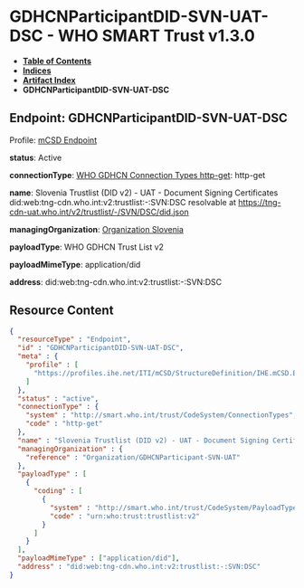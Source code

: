 # GDHCNParticipantDID-SVN-UAT-DSC - WHO SMART Trust v1.3.0

* [**Table of Contents**](toc.md)
* [**Indices**](indices.md)
* [**Artifact Index**](artifacts.md)
* **GDHCNParticipantDID-SVN-UAT-DSC**

## Endpoint: GDHCNParticipantDID-SVN-UAT-DSC

Profile: [mCSD Endpoint](https://profiles.ihe.net/ITI/mCSD/4.0.0/StructureDefinition-IHE.mCSD.Endpoint.html)

**status**: Active

**connectionType**: [WHO GDHCN Connection Types http-get](CodeSystem-ConnectionTypes.md#ConnectionTypes-http-get): http-get

**name**: Slovenia Trustlist (DID v2) - UAT - Document Signing Certificates did:web:tng-cdn.who.int:v2:trustlist:-:SVN:DSC resolvable at https://tng-cdn-uat.who.int/v2/trustlist/-/SVN/DSC/did.json

**managingOrganization**: [Organization Slovenia](Organization-GDHCNParticipant-SVN-UAT.md)

**payloadType**: WHO GDHCN Trust List v2

**payloadMimeType**: application/did

**address**: did:web:tng-cdn.who.int:v2:trustlist:-:SVN:DSC



## Resource Content

```json
{
  "resourceType" : "Endpoint",
  "id" : "GDHCNParticipantDID-SVN-UAT-DSC",
  "meta" : {
    "profile" : [
      "https://profiles.ihe.net/ITI/mCSD/StructureDefinition/IHE.mCSD.Endpoint"
    ]
  },
  "status" : "active",
  "connectionType" : {
    "system" : "http://smart.who.int/trust/CodeSystem/ConnectionTypes",
    "code" : "http-get"
  },
  "name" : "Slovenia Trustlist (DID v2) - UAT - Document Signing Certificates\ndid:web:tng-cdn.who.int:v2:trustlist:-:SVN:DSC\nresolvable at https://tng-cdn-uat.who.int/v2/trustlist/-/SVN/DSC/did.json",
  "managingOrganization" : {
    "reference" : "Organization/GDHCNParticipant-SVN-UAT"
  },
  "payloadType" : [
    {
      "coding" : [
        {
          "system" : "http://smart.who.int/trust/CodeSystem/PayloadTypes",
          "code" : "urn:who:trust:trustlist:v2"
        }
      ]
    }
  ],
  "payloadMimeType" : ["application/did"],
  "address" : "did:web:tng-cdn.who.int:v2:trustlist:-:SVN:DSC"
}

```
